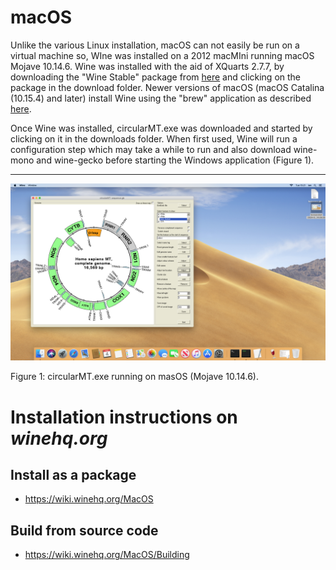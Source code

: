 # macOS

Unlike the various Linux installation, macOS can not easily be run on a virtual machine so, WIne was installed on a 2012 macMIni running macOS Mojave 10.14.6. Wine was installed with the aid of XQuarts 2.7.7, by downloading the "Wine Stable" package from [here](https://dl.winehq.org/wine-builds/macosx/download.html) and clicking on the package in the download folder. Newer versions of macOS (macOS Catalina (10.15.4) and later) install Wine using the "brew" application as described [here](https://wiki.winehq.org/MacOS).

Once Wine was installed, circularMT.exe was downloaded and started by clicking on it in the downloads folder. When first used, Wine will run a configuration step which may take a while to run and also download wine-mono and wine-gecko before starting the Windows application (Figure 1). 

<hr />

![Figure 1](images/macOS.png)

Figure 1: circularMT.exe running on masOS (Mojave 10.14.6).

# Installation instructions on ___winehq.org___

## Install as a package
* https://wiki.winehq.org/MacOS

## Build from source code
* https://wiki.winehq.org/MacOS/Building

